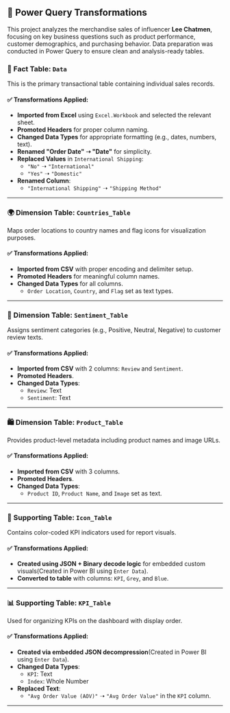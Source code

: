 
## 🔄 Power Query Transformations

This project analyzes the merchandise sales of influencer **Lee Chatmen**, focusing on key business questions such as product performance, customer demographics, and purchasing behavior. Data preparation was conducted in Power Query to ensure clean and analysis-ready tables.

### 🧾 Fact Table: `Data`
This is the primary transactional table containing individual sales records.

#### ✅ Transformations Applied:
- **Imported from Excel** using `Excel.Workbook` and selected the relevant sheet.
- **Promoted Headers** for proper column naming.
- **Changed Data Types** for appropriate formatting (e.g., dates, numbers, text).
- **Renamed "Order Date" ➝ "Date"** for simplicity.
- **Replaced Values** in `International Shipping`:
  - `"No"` ➝ `"International"`
  - `"Yes"` ➝ `"Domestic"`
- **Renamed Column**:
  - `"International Shipping"` ➝ `"Shipping Method"`

---

### 🌍 Dimension Table: `Countries_Table`
Maps order locations to country names and flag icons for visualization purposes.

#### ✅ Transformations Applied:
- **Imported from CSV** with proper encoding and delimiter setup.
- **Promoted Headers** for meaningful column names.
- **Changed Data Types** for all columns.
  - `Order Location`, `Country`, and `Flag` set as text types.

---

### 💬 Dimension Table: `Sentiment_Table`
Assigns sentiment categories (e.g., Positive, Neutral, Negative) to customer review texts.

#### ✅ Transformations Applied:
- **Imported from CSV** with 2 columns: `Review` and `Sentiment`.
- **Promoted Headers**.
- **Changed Data Types**:
  - `Review`: Text
  - `Sentiment`: Text

---

### 🛍️ Dimension Table: `Product_Table`
Provides product-level metadata including product names and image URLs.

#### ✅ Transformations Applied:
- **Imported from CSV** with 3 columns.
- **Promoted Headers**.
- **Changed Data Types**:
  - `Product ID`, `Product Name`, and `Image` set as text.

---

### 📌 Supporting Table: `Icon_Table`
Contains color-coded KPI indicators used for report visuals.

#### ✅ Transformations Applied:
- **Created using JSON + Binary decode logic** for embedded custom visuals(Created in Power BI using `Enter Data`).
- **Converted to table** with columns: `KPI`, `Grey`, and `Blue`.

---

### 📊 Supporting Table: `KPI_Table`
Used for organizing KPIs on the dashboard with display order.

#### ✅ Transformations Applied:
- **Created via embedded JSON decompression**(Created in Power BI using `Enter Data`).
- **Changed Data Types**:
  - `KPI`: Text
  - `Index`: Whole Number
- **Replaced Text**:
  - `"Avg Order Value (AOV)"` ➝ `"Avg Order Value"` in the `KPI` column.

---
